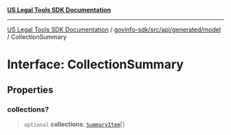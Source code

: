 [**US Legal Tools SDK Documentation**](../../../../../../README.md)

***

[US Legal Tools SDK Documentation](../../../../../../README.md) / [govinfo-sdk/src/api/generated/model](../README.md) / CollectionSummary

# Interface: CollectionSummary

## Properties

### collections?

> `optional` **collections**: [`SummaryItem`](SummaryItem.md)[]
